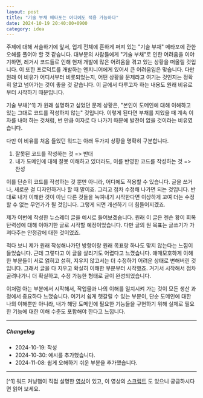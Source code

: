 ```yaml
---
layout: post
title: "기술 부채 메타포는 어디에도 적용 가능하다"
date: 2024-10-19 20:40:00+0900
category: idea
---
```


주제에 대해 서술하기에 앞서, 업계 전체에 흔하게 퍼져 있는 "기술 부채" 메타포에 관한 오해를 풀어야 할 것 같습니다.
대부분의 사람들에게 "기술 부채"로 인한 어려움을 이야기하면, 레거시 코드들로 인해 현재 개발에 많은 어려움을 겪고 있는 상황을 떠올릴 것입니다.
이 또한 프로덕트를 개발하는 엔지니어에게 있어서 큰 어려움임은 맞습니다. 다만 원래 이 비유가 어디서부터 비롯되었는지, 어떤 상황을 문제라고 여기는 것인지는 정확히 알고 넘어가는 것이 좋을 것 같습니다. 이 글에서 다루고자 하는 내용도 원래 비유로부터 시작하기 때문입니다.

기술 부채[^1] 가 원래 설명하고 싶었던 문제 상황은, "본인이 도메인에 대해 이해하고 있는 그대로 코드를 작성하지 않는" 것입니다. 이렇게 된다면 부채를 지었을 때 계속 이자를 내야 하는 것처럼, 번 만큼 이자로 다 나가기 때문에 발전이 없을 것이라는 비유였습니다.

다만 이 비유를 처음 들었던 워드는 아래 두가지 상황을 명확히 구분합니다.

1. 잘못된 코드를 작성하는 것 => 반대
2. 내가 도메인에 대해 잘못 이해하고 있더라도, 이를 반영한 코드를 작성하는 것 => 찬성

이를 단순히 코드를 작성하는 것 뿐만 아니라, 어디에도 적용할 수 있습니다. 글을 쓰거나, 새로운 걸 디자인하거나 할 때 말이죠. 그리고 점차 수정해 나가면 되는 것입니다. 반대로 내가 이해한 것이 아닌 다른 것들을 녹여내기 시작한다면 이상하게 꼬여 더는 수정할 수 없는 무언가가 될 것입니다. 그렇게 되면 개선하기 더 힘들어지겠죠.

제가 이번에 작성한 뉴스레터 글을 예시로 들어보겠습니다. 원래 이 글은 젠슨 황이 회복탄력성에 대해 이야기한 글로 시작할 예정이었습니다. 다만 글의 원 목표는 글쓰기가 가져다주는 안정감에 대한 것이었죠.

적다 보니 제가 원래 작성해나가던 방향이랑 원래 목표랑 하나도 맞지 않는다는 느낌이 들었습니다. 근데 그렇다고 이 글을 살리기도 어렵다고 느꼈습니다. 애매모호하게 이해한 부분들이 서로 얽히고 섥혀, 지우지 않고서는 더 수정하기 어려운 상태로 변해버린 것입니다. 그래서 글을 다 지우고 확실히 이해한 부분부터 시작했죠. 거기서 시작해서 점차 굴려나가니 더 확실하고, 수정 가능한 형태로 글이 완성되었습니다.

이처럼 아는 부분에서 시작해서, 작업물과 나의 이해를 일치시켜 가는 것이 모든 생산 과정에서 중요하다 느꼈습니다.
여기서 쉽게 헷갈릴 수 있는 부분이, 단순 도메인에 대한 나의 이해뿐만 아니라, 내가 해당 도메인에 필요한 기능들을 구현하기 위해
실제로 필요한 기능에 대한 이해 수준도 포함해야 한다고 느낍니다.

---

##### Changelog

- 2024-10-19: 작성
- 2024-10-30: 예시를 추가했습니다.
- 2024-11-08: 쉽게 오해하기 쉬운 부분을 추가했습니다.

---

[^1] 워드 커닝햄이 직접 설명한 [영상](https://www.youtube.com/watch?v=pqeJFYwnkjE)이 있고, 이 영상의 [스크립트](https://wiki.c2.com/?WardExplainsDebtMetaphor) 도 있으니 궁금하시다면 읽어 보세요.
